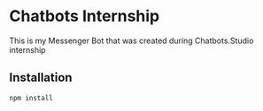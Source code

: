 # Chatbots Internship
This is my Messenger Bot that was created during Chatbots.Studio internship

## Installation
```bash
npm install
```